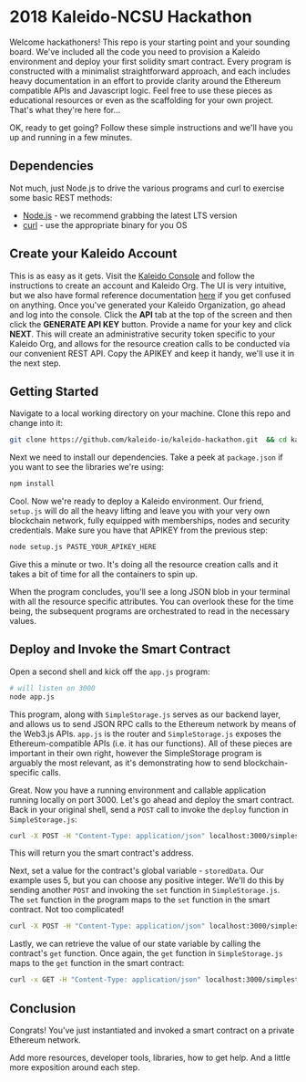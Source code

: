 # 2018 Kaleido-NCSU Hackathon

Welcome hackathoners!  This repo is your starting point and your sounding board.  We've included all the code you need to provision a Kaleido environment and deploy your first solidity smart contract.  Every program is constructed with a minimalist straightforward approach, and each includes heavy documentation in an effort to provide clarity around the Ethereum compatible APIs and Javascript logic.  Feel free to use these pieces as educational resources or even as the scaffolding for your own project.  That's what they're here for...

OK, ready to get going?   Follow these simple instructions and we'll have you up and running in a few minutes.

## Dependencies

Not much, just Node.js to drive the various programs and curl to exercise some basic REST methods:

* [Node.js](https://nodejs.org/en/download/) - we recommend grabbing the latest LTS version
* [curl](https://curl.haxx.se/download.html) - use the appropriate binary for you OS

## Create your Kaleido Account

This is as easy as it gets.  Visit the [Kaleido Console](https://console.kaleido.io/login/signup?orig_url=/) and follow
the instructions to create an account and Kaleido Org.  The UI is very intuitive, but we also have formal reference documentation
[here](http://console.kaleido.io/docs/docs/createnet/) if you get confused on anything.  Once you've generated your
Kaleido Organization, go ahead and log into the console.  Click the **API** tab at the top of the screen and then click the
**GENERATE API KEY** button.  Provide a name for your key and click **NEXT**.  This will create an administrative security token specific to your Kaleido Org, and allows for the resource creation calls to be conducted via our convenient REST API.  Copy the APIKEY and keep it handy, we'll use it in the next step.

## Getting Started

Navigate to a local working directory on your machine.  Clone this repo and change into it:

```sh
git clone https://github.com/kaleido-io/kaleido-hackathon.git  && cd kaleido-hackathon
```

Next we need to install our dependencies.  Take a peek at `package.json` if you want to see the
libraries we're using:

```sh
npm install
```

Cool.  Now we're ready to deploy a Kaleido environment.  Our friend, `setup.js` will do all the heavy lifting
and leave you with your very own blockchain network, fully equipped with memberships, nodes and security
credentials.  Make sure you have that APIKEY from the previous step:

```sh
node setup.js PASTE_YOUR_APIKEY_HERE
```

Give this a minute or two.  It's doing all the resource creation calls and it takes a bit of time
for all the containers to spin up.  

When the program concludes, you'll see a long JSON blob in your terminal with all the resource
specific attributes.  You can overlook these for the time being, the subsequent programs are
orchestrated to read in the necessary values.

## Deploy and Invoke the Smart Contract

Open a second shell and kick off the `app.js` program:

```sh
# will listen on 3000
node app.js
```

This program, along with `SimpleStorage.js` serves as our backend layer, and allows us to send JSON RPC calls to the Ethereum network by means of the Web3.js APIs.   `app.js` is the router and `SimpleStorage.js` exposes the Ethereum-compatible APIs (i.e. it has our functions).  All of these pieces are important in their own right, however the SimpleStorage program is arguably the most relevant, as it's demonstrating how to send blockchain-specific calls.  

Great.  Now you have a running environment and callable application running locally on port 3000.  Let's go ahead and deploy the smart contract.  Back in your original shell, send a `POST` call to invoke the `deploy` function in `SimpleStorage.js`:

```sh
curl -X POST -H "Content-Type: application/json" localhost:3000/simplestorage/deploy | jq
```

This will return you the smart contract's address.  

Next, set a value for the contract's global variable - `storedData`.  Our example uses 5, but you can choose any positive integer.  We'll do this by sending another `POST` and invoking the `set` function in `SimpleStorage.js`.  The `set` function in the program maps to the `set` function in the smart contract.  Not too complicated!  

```sh
curl -X POST -H "Content-Type: application/json" localhost:3000/simplestorage/set -d '{"value":"5"}' | jq
```

Lastly, we can retrieve the value of our state variable by calling the contract's `get` function.  Once again, the `get` function in `SimpleStorage.js` maps to the `get` function in the smart contract:

```sh
curl -x GET -H "Content-Type: application/json" localhost:3000/simplestorage/get | jq
```

## Conclusion

Congrats!  You've just instantiated and invoked a smart contract on a private Ethereum network.  

Add more resources, developer tools, libraries, how to get help.  And a little more exposition around each step.    
